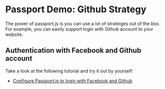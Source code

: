 # Passport Demo: Github Strategy

The power of passport.js is you can use a lot of strateiges out of the box. For example, you can easily support login with Github account to your website.

## Authentication with Facebook and Github account

Take a look at the following tutorial and try it out by yourself:

- [Configure Passport.js to login with Facebook and Github](https://www.sitepoint.com/passport-authentication-for-nodejs-applications/)
